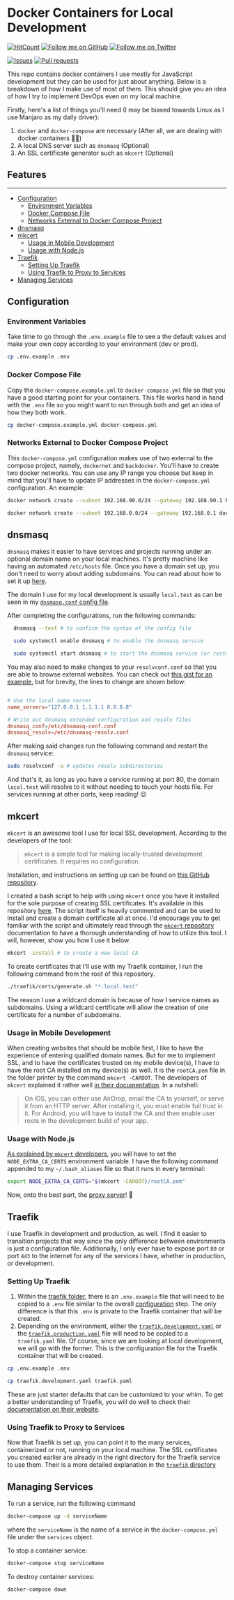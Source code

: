 # Docker Containers for Local Development

[![HitCount][hits-count-img]][hits-count]
[![Follow me on GitHub][github-follow-img]][github-profile]
[![Follow me on Twitter][twitter-follow-img]][twitter-profile]

<!-- [![Tests passing][gh-actions-img]][gh-actions] -->
[![Issues][gh-issues-img]][gh-issues]
[![Pull requests][gh-pulls-img]][gh-pulls]

This repo contains docker containers I use mostly for JavaScript development but they can be used for just about anything. Below is a breakdown of how I make use of most of them. This should give you an idea of how I try to implement DevOps even on my local machine.

Firstly, here's a list of things you'll need (I may be biased towards Linux as I use Manjaro as my daily driver):

1. `docker` and `docker-compose` are necessary (After all, we are dealing with docker containers 🤷‍♂️)
2. A local DNS server such as `dnsmasq` (Optional)
3. An SSL certificate generator such as `mkcert` (Optional)

<h2>Features</h2>

---

- [Configuration](#configuration)
  - [Environment Variables](#environment-variables)
  - [Docker Compose File](#docker-compose-file)
  - [Networks External to Docker Compose Project](#networks-external-to-docker-compose-project)
- [dnsmasq](#dnsmasq)
- [mkcert](#mkcert)
  - [Usage in Mobile Development](#usage-in-mobile-development)
  - [Usage with Node.js](#usage-with-nodejs)
- [Traefik](#traefik)
  - [Setting Up Traefik](#setting-up-traefik)
  - [Using Traefik to Proxy to Services](#using-traefik-to-proxy-to-services)
- [Managing Services](#managing-services)

## Configuration

### Environment Variables

Take time to go through the `.env.example` file to see a the default values and make your own copy according to your environment (dev or prod).

```bash
cp .env.example .env
```

### Docker Compose File

Copy the `docker-compose.example.yml` to `docker-compose.yml` file so that you have a good starting point for your containers. This file works hand in hand with the `.env` file so you might want to run through both and get an idea of how they both work.

```bash
cp docker-compose.example.yml docker-compose.yml
```

### Networks External to Docker Compose Project

This `docker-compose.yml` configuration makes use of two external to the compose project, namely, `dockernet` and `backdocker`. You'll have to create two docker networks. You can use any IP range you choose but keep in mind that you'll have to update IP addresses in the `docker-compose.yml` configuration. An example:

```bash
docker network create --subnet 192.168.90.0/24 --gateway 192.168.90.1 backdocker

docker network create --subnet 192.168.0.0/24 --gateway 192.168.0.1 dockernet
```

## dnsmasq

`dnsmasq` makes it easier to have services and projects running under an optional domain name on your local machines. It's pretty machine like having an automated `/etc/hosts` file. Once you have a domain set up, you don't need to worry about adding subdomains. You can read about how to set it up [here][dnsmasq-blog].

The domain I use for my local development is usually `local.test` as can be seen in my [`dnsmasq.conf` config file][dnsmasq-conf].

After completing the configurations, run the following commands:

```bash
  dnsmasq --test # to confirm the syntax of the config file

  sudo systemctl enable dnsmasq # to enable the dnsmasq service

  sudo systemctl start dnsmasq # to start the dnsmasq service (or restart if it was running before)
```

You may also need to make changes to your `resolvconf.conf` so that you are able to browse external websites. You can check out [this gist for an example][resolvconf-conf], but for brevity, the lines to change are shown below:

```conf

# Use the local name server
name_servers="127.0.0.1 1.1.1.1 8.8.8.8"

# Write out dnsmasq extended configuration and resolv files
dnsmasq_conf=/etc/dnsmasq-conf.conf
dnsmasq_resolv=/etc/dnsmasq-resolv.conf
```

After making said changes run the following command and restart the `dnsmasq` service:

```bash
sudo resolvconf -u # updates resolv subdirectories
```

And that's it, as long as you have a service running at port 80, the domain `local.test` will resolve to it without needing to touch your hosts file. For services running at other ports, keep reading! 😉

## mkcert

`mkcert` is an awesome tool I use for local SSL development. According to the developers of the tool:

> `mkcert` is a simple tool for making locally-trusted development certificates. It requires no configuration.

Installation, and instructions on setting up can be found on [this GitHub repository][mkcert-github].

I created a bash script to help with using `mkcert` once you have it installed for the sole purpose of creating SSL certificates. It's available in this repository [here][generate-sh]. The script itself is heavily commented and can be used to install and create a domain certificate all at once. I'd encourage you to get familiar with the script and ultimately read through the [`mkcert` repository][mkcert-github] documentation to have a thorough understanding of how to utilize this tool. I will, however, show you how I use it below.

```bash
mkcert -install # to create a new local CA
```

To create certificates that I'll use with my Traefik container, I run the following command from the root of this repository.

```bash
./traefik/certs/generate.sh "*.local.test"
```

The reason I use a wildcard domain is because of how I service names as subdomains. Using a wildcard certificate will allow the creation of one certificate for a number of subdomains.

### Usage in Mobile Development

When creating websites that should be mobile first, I like to have the experience of entering qualified domain names. But for me to implement SSL, and to have the certificates trusted on my mobile device(s), I have to have the root CA installed on my device(s) as well. It is the `rootCA.pem` file in the folder printer by the command `mkcert -CAROOT`. The developers of `mkcert` explained it rather well [in their documentation][mkcert-mobile]. In a nutshell:

> On iOS, you can either use AirDrop, email the CA to yourself, or serve it from an HTTP server. After installing it, you must enable full trust in it.
> For Android, you will have to install the CA and then enable user roots in the development build of your app.

### Usage with Node.js

[As explained by `mkcert` developers][mkcert-node], you will have to set the `NODE_EXTRA_CA_CERTS` environment variable. I have the following command appended to my `~/.bash_aliases` file so that it runs in every terminal:

```sh
export NODE_EXTRA_CA_CERTS="$(mkcert -CAROOT)/rootCA.pem"
```

Now, onto the best part, the [proxy server](#traefik)! 🤩

## Traefik

I use Traefik in development and production, as well. I find it easier to transition projects that way since the only difference between environments is just a configuration file. Additionally, I only ever have to expose port `80` or port `443` to the internet for any of the services I have, whether in production, or development.

### Setting Up Traefik

1. Within the [traefik folder](traefik), there is an `.env.example` file that will need to be copied to a `.env` file similar to the overall [configuration](#configuration) step. The only difference is that this `.env` is private to the Traefik container that will be created.
2. Depending on the environment, either the [`traefik.development.yaml`](traefik/traefik.development.yaml) or the [`traefik.production.yaml`](traefik/traefik.production.yaml) file will need to be copied to a `traefik.yaml` file. Of course, since we are looking at local development, we will go with the former. This is the configuration file for the Traefik container that will be created.

```bash
cp .env.example .env

cp traefik.development.yaml traefik.yaml
```

These are just starter defaults that can be customized to your whim. To get a better understanding of Traefik, you will do well to check their [documentation on their website][traefik-docs].

### Using Traefik to Proxy to Services

Now that Traefik is set up, you can point it to the many services, containerized or not, running on your local machine. The SSL certificates you created earlier are already in the right directory for the Traefik service to use them. Their is a more detailed explanation in the [`traefik` directory](traefik/README.md)

## Managing Services

To run a service, run the following command

```bash
docker-compose up -d serviceName
```

where the `serviceName` is the name of a service in the `docker-compose.yml` file under the `services` object.

To stop a container service:

```bash
docker-compose stop serviceName
```

To destroy container services:

```bash
docker-compose down
```

<!-- Links -->
[dnsmasq-blog]: https://www.linux.com/training-tutorials/dnsmasq-easy-lan-name-services/ "How to set up dnsmasq"
[dnsmasq-conf]: https://gist.github.com/stctheproducer/3dd47aae53dd86081f946696c886fa39#file-dnsmasq-conf "A dnsmasq.conf file"
[resolvconf-conf]: https://gist.github.com/stctheproducer/3dd47aae53dd86081f946696c886fa39#file-resolvconf-conf "A resolvcon.conf file"
[mkcert-github]: https://github.com/FiloSottile/mkcert "The mkcert tool"
[generate-sh]: traefik/certs/generate.sh "Generate domain certificates"
[mkcert-mobile]: https://github.com/FiloSottile/mkcert#mobile-devices "Using mkcert in mobile development"
[mkcert-node]: https://github.com/FiloSottile/mkcert#using-the-root-with-nodejs "Using mkcert with NodeJS"
[traefik-docs]: https://docs.traefik.io "Traefik documentation"
[hits-count]: http://hits.dwyl.com/stctheproducer/docker-containers
[hits-count-img]: http://hits.dwyl.com/stctheproducer/docker-containers.svg
[github-profile]: https://github.com/stctheproducer
[github-follow-img]: https://img.shields.io/github/followers/stctheproducer?label=Follow&style=social
[twitter-profile]: https://twitter.com/stctheproducer
[twitter-follow-img]: https://img.shields.io/twitter/follow/stctheproducer?label=Follow&style=social
[gh-actions]: https://github.com/stctheproducer/docker-containers/actions
[gh-actions-img]: https://github.com/stctheproducer/docker-containers/workflows/Test/badge.svg
[gh-issues]: https://github.com/stctheproducer/docker-containers/issues
[gh-issues-img]: https://img.shields.io/github/issues/stctheproducer/docker-containers?color=00ff
[gh-pulls]: https://github.com/stctheproducer/docker-containers/pulls
[gh-pulls-img]: https://img.shields.io/github/issues-pr/stctheproducer/docker-containers?color=00ff

